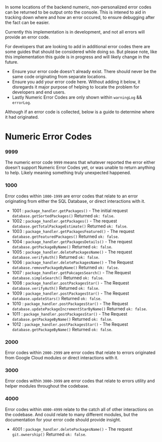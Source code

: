 In some locations of the backend numeric, non-personalized error codes can be returned to be output onto the console. This is intened to aid in tracking down where and how an error occured, to ensure debugging after the fact can be easier.

Currently this implementation is in development, and not all errors will provide an error code.

For developers that are looking to add in additional error codes there are some guides that should be considered while doing so. But please note, like this implementation this guide is in progress and will likely change in the future.

* Ensure your error code doesn't already exist. There should never be the same code originating from separate locations.
* Ensure you add your error code here. Without adding it below, it disregards it major purpose of helping to locate the problem for developers and end users.
* Lastly Numeric Error Codes are only shown within `warningLog` && `errorLog`.

Although if an error code is collected, below is a guide to determine where it had originated.

# Numeric Error Codes

### 9999

The numeric error code `9999` means that whatever reported the error either doesn't support Numeric Error Codes yet, or was unable to return anything to help. Likely meaning something truly unexpected happened.

### 1000

Error codes within `1000-1999` are error codes that relate to an error originating from either the SQL Database, or direct interactions with it.

- 1001 : `package_handler.getPackages()` - The initial request `database.getSortedPackages()` Returned `ok: false`.
- 1002 : `package_handler.getPackages()` - The request `database.getTotalPackageEstimate()` Returned `ok: false`.
- 1003 : `package_handler.getPackagesFeatured()` - The request `database.getFeaturedPackages()` Returned `ok: false`.
- 1004 : `package_handler.getPackagesDetails()` - The request `database.getPackageByName()` Returned `ok: false`.
- 1005 : `package_handler.deletePackagesName()` - The request `database.verifyAuth()` Returned `ok: false`.
- 1006 : `package_handler.deletePackagesName()` - The Request `database.removePackageByName()` Returned `ok: false`.
- 1007 : `package_handler.getPakcagesSearch()` - The Request `database.simpleSearch()` Returned `ok: false`.
- 1008 : `package_handler.postPackagesStar()` - The Request `database.verifyAuth()` Returned `ok: false`.
- 1009 : `package_handler.postPackagesStar()` - The Request `database.updateStars()` Returned `ok: false`.
- 1010 : `package_handler.postPackagesStar()` - The Request `database.updatePackageIncrementStarByName()` Returned `ok: false`.
- 1011 : `package_handler.postPackagesStar()` - The Request `database.getPackageByName()` Returned `ok: false`.
- 1012 : `package_handler.postPackagesStar()` - The Request `database.getPackageByName()` Returned `ok: false`.

### 2000

Error codes within `2000-2999` are error codes that relate to errors originated from Google Cloud modules or direct interactions with it.

### 3000

Error codes within `3000-3999` are error codes that relate to errors utility and helper modules throughout the codebase.

### 4000

Error codes within `4000-4999` relate to the catch all of other interactions on the codebase. And could relate to many different modules, but the documentation for your error code should provide insight.

- 4001 : `package_handler.deletePackagesName()` - The request `git.ownership()` Returned `ok: false`.
